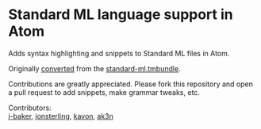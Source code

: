 # Standard ML language support in Atom

Adds syntax highlighting and snippets to Standard ML files in Atom.

Originally [converted](https://atom.io/docs/latest/hacking-atom-converting-from-textmate)
from the [standard-ml.tmbundle](https://github.com/textmate/standard-ml.tmbundle).

Contributions are greatly appreciated. Please fork this repository and open a
pull request to add snippets, make grammar tweaks, etc.

Contributors:  
[j-baker](https://github.com/j-baker), [jonsterling](https://github.com/jonsterling), [kavon](https://github.com/kavon), [ak3n](https://github.com/ak3n)
